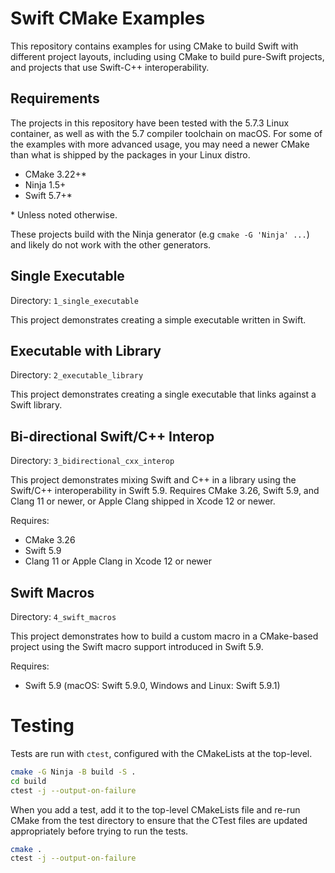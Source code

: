 # Swift CMake Examples

This repository contains examples for using CMake to build Swift with different
project layouts, including using CMake to build pure-Swift projects, and
projects that use Swift-C++ interoperability.

## Requirements

The projects in this repository have been tested with the 5.7.3 Linux container,
as well as with the 5.7 compiler toolchain on macOS. For some of the examples
with more advanced usage, you may need a newer CMake than what is shipped by
the packages in your Linux distro.

 - CMake 3.22+\*
 - Ninja 1.5+
 - Swift 5.7+\*

\* Unless noted otherwise.

These projects build with the Ninja generator (e.g `cmake -G 'Ninja' ...`) and
likely do not work with the other generators.

## Single Executable

Directory: `1_single_executable`

This project demonstrates creating a simple executable written in Swift.

## Executable with Library

Directory: `2_executable_library`

This project demonstrates creating a single executable that links against a
Swift library.

## Bi-directional Swift/C++ Interop

Directory: `3_bidirectional_cxx_interop`

This project demonstrates mixing Swift and C++ in a library using the Swift/C++
interoperability in Swift 5.9. Requires CMake 3.26, Swift 5.9, and Clang 11 or
newer, or Apple Clang shipped in Xcode 12 or newer.

Requires:

 - CMake 3.26
 - Swift 5.9
 - Clang 11 or Apple Clang in Xcode 12 or newer

## Swift Macros

Directory: `4_swift_macros`

This project demonstrates how to build a custom macro in a CMake-based project
using the Swift macro support introduced in Swift 5.9.

Requires:

 - Swift 5.9 (macOS: Swift 5.9.0, Windows and Linux: Swift 5.9.1)

# Testing

Tests are run with `ctest`, configured with the CMakeLists at the top-level.

```sh
cmake -G Ninja -B build -S .
cd build
ctest -j --output-on-failure
```

When you add a test, add it to the top-level CMakeLists file and re-run CMake
from the test directory to ensure that the CTest files are updated
appropriately before trying to run the tests.

```sh
cmake .
ctest -j --output-on-failure
```
